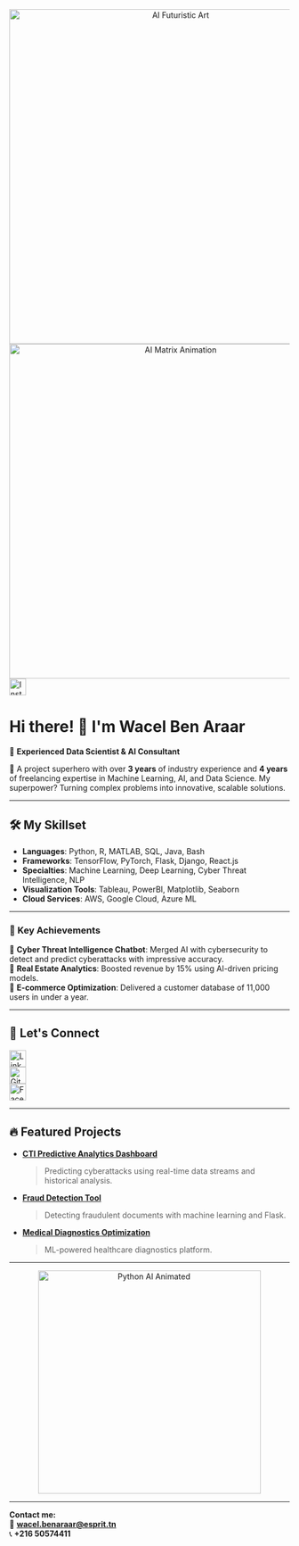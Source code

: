 <div align="center">
  <img src="https://i.imgur.com/your-ai-banner-placeholder.png" alt="AI Futuristic Art" width="600"/>
</div>
<div align="center">
  <img src="GIF_URL" alt="AI Matrix Animation" width="600"/>
</div>
<a href="https://www.instagram.com/your_instagram_username/" target="_blank">
  <img src="INSTAGRAM_SVG_URL" alt="Instagram" width="30" />
</a>


# Hi there! 👋 I'm **Wacel Ben Araar**
🚀 **Experienced Data Scientist & AI Consultant**

🌟 A project superhero with over **3 years** of industry experience and **4 years** of freelancing expertise in Machine Learning, AI, and Data Science. My superpower? Turning complex problems into innovative, scalable solutions.

---

## 🛠️ My Skillset

- **Languages**: Python, R, MATLAB, SQL, Java, Bash  
- **Frameworks**: TensorFlow, PyTorch, Flask, Django, React.js  
- **Specialties**: Machine Learning, Deep Learning, Cyber Threat Intelligence, NLP  
- **Visualization Tools**: Tableau, PowerBI, Matplotlib, Seaborn  
- **Cloud Services**: AWS, Google Cloud, Azure ML  

---

### 🌟 Key Achievements

🔬 **Cyber Threat Intelligence Chatbot**: Merged AI with cybersecurity to detect and predict cyberattacks with impressive accuracy.  
🏡 **Real Estate Analytics**: Boosted revenue by 15% using AI-driven pricing models.  
💼 **E-commerce Optimization**: Delivered a customer database of 11,000 users in under a year.  

---

## 📨 Let's Connect
<a href="https://www.linkedin.com/in/wacelbenaraar/" target="_blank"><img src="https://cdn.jsdelivr.net/gh/devicons/devicon/icons/linkedin/linkedin-original.svg" alt="LinkedIn" width="30" /></a>  
<a href="https://github.com/WacelBenAraar" target="_blank"><img src="https://cdn.jsdelivr.net/gh/devicons/devicon/icons/github/github-original.svg" alt="GitHub" width="30" /></a>  
<a href="https://www.facebook.com/profile.php?id=100074156928293" target="_blank"><img src="https://cdn.jsdelivr.net/gh/devicons/devicon/icons/facebook/facebook-original.svg" alt="Facebook" width="30" /></a>  

---

## 🔥 Featured Projects

- **[CTI Predictive Analytics Dashboard](https://github.com/your-project-link)**  
  > Predicting cyberattacks using real-time data streams and historical analysis.  

- **[Fraud Detection Tool](https://github.com/your-project-link)**  
  > Detecting fraudulent documents with machine learning and Flask.  

- **[Medical Diagnostics Optimization](https://github.com/your-project-link)**  
  > ML-powered healthcare diagnostics platform.  

---

<div align="center">
  <img src="https://i.imgur.com/futuristic-python-ai.gif" alt="Python AI Animated" width="400"/>
</div>

---

**Contact me:**  
📧 **wacel.benaraar@esprit.tn**  
📞 **+216 50574411**
